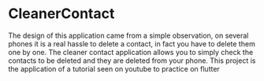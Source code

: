 # CleanerContact

The design of this application came from a simple observation, on several phones it is a real hassle to delete a contact, in fact you have to delete them one by one. The cleaner contact application allows you to simply check the contacts to be deleted and they are deleted from your phone.
This project is the application of a tutorial seen on youtube to practice on flutter
